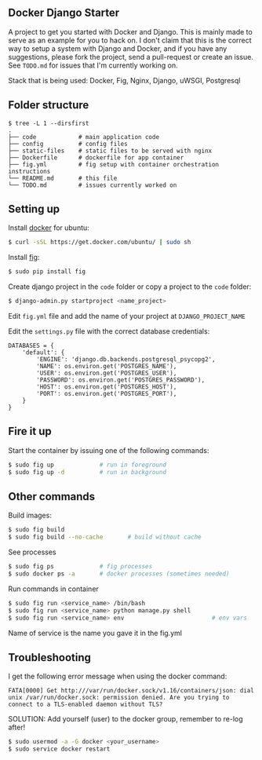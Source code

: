 Docker Django Starter
---------------------

A project to get you started with Docker and Django. This is mainly made to
serve as an example for you to hack on. I don't claim that this is the
correct way to setup a system with Django and Docker, and if you have any
suggestions, please fork the project, send a pull-request or create an issue.
See `TODO.md` for issues that I'm currently working on.

Stack that is being used: Docker, Fig, Nginx, Django, uWSGI, Postgresql

## Folder structure

```
$ tree -L 1 --dirsfirst
.
├── code            # main application code
├── config          # config files
├── static-files    # static files to be served with nginx
├── Dockerfile      # dockerfile for app container
├── fig.yml         # fig setup with container orchestration instructions
└── README.md       # this file
└── TODO.md         # issues currently worked on

```

## Setting up
Install [docker](https://docker.io) for ubuntu:

```bash
$ curl -sSL https://get.docker.com/ubuntu/ | sudo sh
```

Install [fig](http://fig.sh):

```bash
$ sudo pip install fig
```

Create django project in the `code` folder or copy a project to the `code`
folder:

```bash
$ django-admin.py startproject <name_project>
```

Edit `fig.yml` file and add the name of your project at `DJANGO_PROJECT_NAME`

Edit the `settings.py` file with the correct database credentials:

```
DATABASES = {
    'default': {
        'ENGINE': 'django.db.backends.postgresql_psycopg2',
        'NAME': os.environ.get('POSTGRES_NAME'),
        'USER': os.environ.get('POSTGRES_USER'),
        'PASSWORD': os.environ.get('POSTGRES_PASSWORD'),
        'HOST': os.environ.get('POSTGRES_HOST'),
        'PORT': os.environ.get('POSTGRES_PORT'),
    }
}
```

## Fire it up
Start the container by issuing one of the following commands:

```bash
$ sudo fig up             # run in foreground
$ sudo fig up -d          # run in background
```

## Other commands
Build images:

```bash
$ sudo fig build
$ sudo fig build --no-cache       # build without cache
```

See processes

```bash
$ sudo fig ps             # fig processes
$ sudo docker ps -a       # docker processes (sometimes needed)
```

Run commands in container

```bash
$ sudo fig run <service_name> /bin/bash
$ sudo fig run <service_name> python manage.py shell
$ sudo fig run <service_name> env                         # env vars
```

Name of service is the name you gave it in the fig.yml

## Troubleshooting
I get the following error message when using the docker command:

```
FATA[0000] Get http:///var/run/docker.sock/v1.16/containers/json: dial unix /var/run/docker.sock: permission denied. Are you trying to connect to a TLS-enabled daemon without TLS? 

```

SOLUTION: Add yourself (user) to the docker group, remember to re-log after!

```bash
$ sudo usermod -a -G docker <your_username>
$ sudo service docker restart
```

